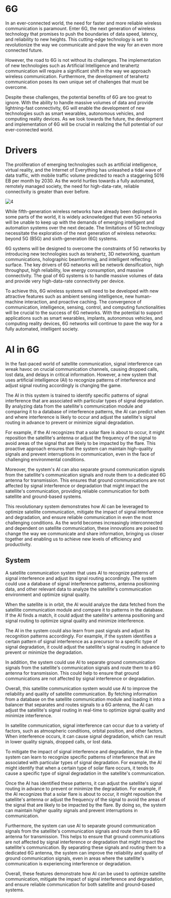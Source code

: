 # 6G
In an ever-connected world, the need for faster and more reliable wireless communication is paramount. Enter 6G, the next generation of wireless technology that promises to push the boundaries of data speed, latency, and reliability to new heights. This cutting-edge technology is set to revolutionize the way we communicate and pave the way for an even more connected future.

However, the road to 6G is not without its challenges. The implementation of new technologies such as Artificial Intelligence and terahertz communication will require a significant shift in the way we approach wireless communication. Furthermore, the development of terahertz communication poses its own unique set of challenges that must be overcome.

Despite these challenges, the potential benefits of 6G are too great to ignore. With the ability to handle massive volumes of data and provide lightning-fast connectivity, 6G will enable the development of new technologies such as smart wearables, autonomous vehicles, and computing reality devices. As we look towards the future, the development and implementation of 6G will be crucial in realizing the full potential of our ever-connected world.

# Drivers
The proliferation of emerging technologies such as artificial intelligence, virtual reality, and the Internet of Everything has unleashed a tidal wave of data traffic, with mobile traffic volume predicted to reach a staggering 5016 EB per month by 2030. As the world hurtles towards a fully automated, remotely managed society, the need for high-data-rate, reliable connectivity is greater than ever before.


![4](https://user-images.githubusercontent.com/124214430/223772933-3a685fcd-8759-488d-9a06-508b552e375f.png)

While fifth-generation wireless networks have already been deployed in some parts of the world, it is widely acknowledged that even 5G networks will be unable to keep up with the demands of emerging intelligent and automation systems over the next decade. The limitations of 5G technology necessitate the exploration of the next generation of wireless networks: beyond 5G (B5G) and sixth-generation (6G) systems.

6G systems will be designed to overcome the constraints of 5G networks by introducing new technologies such as terahertz, 3D networking, quantum communications, holographic beamforming, and intelligent reflecting surface. The key drivers of 6G networks will be network densification, high throughput, high reliability, low energy consumption, and massive connectivity. The goal of 6G systems is to handle massive volumes of data and provide very high-data-rate connectivity per device.

To achieve this, 6G wireless systems will need to be developed with new attractive features such as ambient sensing intelligence, new human-machine interaction, and proactive caching. The convergence of communication, intelligence, sensing, control, and computing functionalities will be crucial to the success of 6G networks. With the potential to support applications such as smart wearables, implants, autonomous vehicles, and computing reality devices, 6G networks will continue to pave the way for a fully automated, intelligent society.

# AI in 6G 
In the fast-paced world of satellite communication, signal interference can wreak havoc on crucial communication channels, causing dropped calls, lost data, and delays in critical information. However, a new system that uses artificial intelligence (AI) to recognize patterns of interference and adjust signal routing accordingly is changing the game.

The AI in this system is trained to identify specific patterns of signal interference that are associated with particular types of signal degradation. By analyzing data from the satellite's communication module and comparing it to a database of interference patterns, the AI can predict when and where interference is likely to occur and adjust the satellite's signal routing in advance to prevent or minimize signal degradation.

For example, if the AI recognizes that a solar flare is about to occur, it might reposition the satellite's antenna or adjust the frequency of the signal to avoid areas of the signal that are likely to be impacted by the flare. This proactive approach ensures that the system can maintain high-quality signals and prevent interruptions in communication, even in the face of challenging environmental conditions.

Moreover, the system's AI can also separate ground communication signals from the satellite's communication signals and route them to a dedicated 6G antenna for transmission. This ensures that ground communications are not affected by signal interference or degradation that might impact the satellite's communication, providing reliable communication for both satellite and ground-based systems.

This revolutionary system demonstrates how AI can be leveraged to optimize satellite communication, mitigate the impact of signal interference and degradation, and ensure reliable communication in even the most challenging conditions. As the world becomes increasingly interconnected and dependent on satellite communication, these innovations are poised to change the way we communicate and share information, bringing us closer together and enabling us to achieve new levels of efficiency and productivity.

## System
A satellite communication system that uses AI to recognize patterns of signal interference and adjust its signal routing accordingly. The system could use a database of signal interference patterns, antenna positioning data, and other relevant data to analyze the satellite's communication environment and optimize signal quality.

When the satellite is in orbit, the AI would analyze the data fetched from the satellite communication module and compare it to patterns in the database. If the AI finds a match, it could adjust the satellite's antenna positioning and signal routing to optimize signal quality and minimize interference.

The AI in the system could also learn from past signals and adjust its recognition patterns accordingly. For example, if the system identifies a certain pattern of signal interference as a precursor to a specific type of signal degradation, it could adjust the satellite's signal routing in advance to prevent or minimize the degradation.

In addition, the system could use AI to separate ground communication signals from the satellite's communication signals and route them to a 6G antenna for transmission. This could help to ensure that ground communications are not affected by signal interference or degradation.

Overall, this satellite communication system would use AI to improve the reliability and quality of satellite communication. By fetching information from a database on the satellite communication module and loading it into a balancer that separates and routes signals to a 6G antenna, the AI can adjust the satellite's signal routing in real-time to optimize signal quality and minimize interference.

In satellite communication, signal interference can occur due to a variety of factors, such as atmospheric conditions, orbital position, and other factors. When interference occurs, it can cause signal degradation, which can result in lower quality signals, dropped calls, or lost data.

To mitigate the impact of signal interference and degradation, the AI in the system can learn to recognize specific patterns of interference that are associated with particular types of signal degradation. For example, the AI might identify that when a certain type of solar flare occurs, it tends to cause a specific type of signal degradation in the satellite's communication.

Once the AI has identified these patterns, it can adjust the satellite's signal routing in advance to prevent or minimize the degradation. For example, if the AI recognizes that a solar flare is about to occur, it might reposition the satellite's antenna or adjust the frequency of the signal to avoid the areas of the signal that are likely to be impacted by the flare. By doing so, the system can maintain higher quality signals and prevent interruptions in communication.

Furthermore, the system can use AI to separate ground communication signals from the satellite's communication signals and route them to a 6G antenna for transmission. This helps to ensure that ground communications are not affected by signal interference or degradation that might impact the satellite's communication. By separating these signals and routing them to a dedicated 6G antenna, the system can improve the reliability and quality of ground communication signals, even in areas where the satellite's communication is experiencing interference or degradation.

Overall, these features demonstrate how AI can be used to optimize satellite communication, mitigate the impact of signal interference and degradation, and ensure reliable communication for both satellite and ground-based systems.
